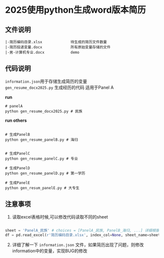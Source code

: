 <!--
 * @@Descripttion: 
 * @@version: 
 * @@encoding: utf-8
 * @@Author: qiurongcan
 * @Date: 2025-09-19 16:13:14
 * @LastEditTime: 2025-09-22 11:32:40
-->
# 2025使用python生成word版本简历

## 文件说明
```shell
|-简历编码目录.xlsx             待生成的简历文件数量
|-简历投递变量.docx             所有原始变量存储的文件
|-男-计算机专业.docx            demo
```
## 代码说明
`information.json`用于存储生成简历的变量  
`gen_resume_docx2025.py` 生成经历的代码 适用于Panel A  

**run**
```shell
# panelA
python gen_resume_docx2025.py # 民族
```
**run others**
```shell

# 生成PanelB
python gen_resume_panelB.py # 海归


# 生成PanelC
python gen_resume_panelC.py # 专业

# 生成PanelD
python gen_resume_panelD.py # 第一学历

# 生成PanelE
python gen_resum_panelE.py # 大专生
```

## 注意事项
1. 读取excel表格时候,可以修改代码读取不同的sheet
```python

sheet = 'PanelA_民族' # choices = [PanelA_民族, PanelB_海归, ...] 详细根据 简历编码目录.xlsx文件
df = pd.read_excel(r'简历编码目录.xlsx', index_col=None, sheet_name=sheet)
```
2. 详细了解一下 `information.json` 文件，如果简历出现了问题，则修改information中的变量，实现BUG的修改



